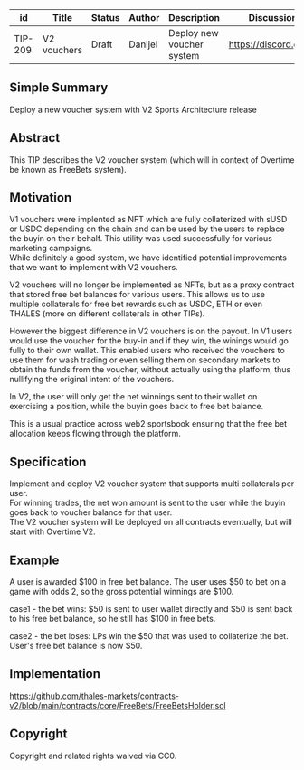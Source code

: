 | id | Title | Status | Author | Description | Discussions to | Created |
| ----------- | ----------- | ----------- | ----------- | ----------- | ----------- | ----------- |
| TIP-209 | V2 vouchers| Draft | Danijel | Deploy new voucher system| https://discord.gg/thales | 2024-05-21


## Simple Summary

Deploy a new voucher system with V2 Sports Architecture release

## Abstract

This TIP describes the V2 voucher system (which will in context of Overtime be known as FreeBets system).

## Motivation
V1 vouchers were implented as NFT which are fully collaterized with sUSD or USDC depending on the chain and can be used by the users to replace the buyin on their behalf. This utility was used successfully for various marketing campaigns.  
While definitely a good system, we have identified potential improvements that we want to implement with V2 vouchers.  

V2 vouchers will no longer be implemented as NFTs, but as a proxy contract that stored free bet balances for various users. This allows us to use multiple collaterals for free bet rewards such as USDC, ETH or even THALES (more on different collaterals in other TIPs).  

However the biggest difference in V2 vouchers is on the payout. In V1 users would use the voucher for the buy-in and if they win, the winings would go fully to their own wallet. This enabled users who received the vouchers to use them for wash trading or even selling them on secondary markets to obtain the funds from the voucher, without actually using the platform, thus nullifying the original intent of the vouchers.  

In V2, the user will only get the net winnings sent to their wallet on exercising a position, while the buyin goes back to free bet balance.  

This is a usual practice across web2 sportsbook ensuring that the free bet allocation keeps flowing through the platform.      

## Specification 

Implement and deploy V2 voucher system that supports multi collaterals per user.  
For winning trades, the net won amount is sent to the user while the buyin goes back to voucher balance for that user.  
The V2 voucher system will be deployed on all contracts eventually, but will start with Overtime V2.  

## Example  
A user is awarded $100 in free bet balance. The user uses $50 to bet on a game with odds 2, so the gross potential winnings are $100.

case1 - the bet wins:
  $50 is sent to user wallet directly and $50 is sent back to his free bet balance, so he still has $100 in free bets.
  
case2 - the bet loses: 
  LPs win the $50 that was used to collaterize the bet.
  User's free bet balance is now $50.

## Implementation

https://github.com/thales-markets/contracts-v2/blob/main/contracts/core/FreeBets/FreeBetsHolder.sol

## Copyright
 
Copyright and related rights waived via CC0.
